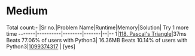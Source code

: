 <!-- |1 |[Select All](https://www.hackerrank.com/challenges/select-all-sql/problem?isFullScreen=true) <td rowspan=37>Basic|[353676719](https://www.hackerrank.com/rest/contests/master/challenges/select-all-sql/hackers/ks_23/download_solution) | --> 
# Medium
Total count:- 
|Sr no.|Problem Name|Runtime|Memory|Solution| Try 1 more time
-------|----------|--------|-------|--|--
1|[118. Pascal's Triangle](https://leetcode.com/problems/pascals-triangle/description/)|37ms Beats 77.06% of users with Python3| 16.36MB Beats 10.14% of users with Python3|[1099374317](https://leetcode.com/problems/pascals-triangle/submissions/1099374317/) | [yes]